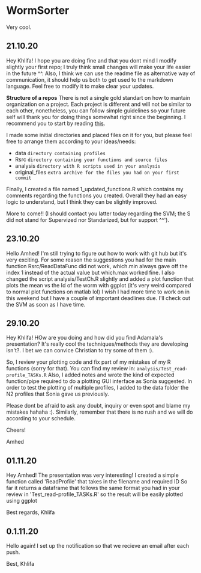 # WormSorter
Very cool. 

## 21.10.20
Hey Khlifa! I hope you are doing fine and that you dont mind I modify slightly your first repo; I truly think small changes will make your life easier in the future ^^. 
Also, I think we can use the readme file as alternative way of communication, it should help us both to get used to the markdown language. Feel free to modify it to make clear your updates.

**Structure of a repos**
There is not a single gold standart on how to mantain organization on a project. Each project is different and will not be similar to each other, nonetheless, you can follow simple guidelines so your future self will thank you for doing things somewhat right since the beginning. 
I recommend you to start by reading [this](https://www.r-bloggers.com/2018/08/structuring-r-projects/).

I made some initial directories and placed files on it for you, but please feel free to arrange them according to your ideas/needs:
- data `directory containing profiles`
- Rsrc `directory containing your functions and source files`
- analysis `directory with R scripts used in your analysis`
- original_files `extra archive for the files you had on your first commit`

Finally, I created a file named 1_updated_functions.R which contains my comments regarding the functions you created. Overall they had an easy logic to understand, but I think they can be slightly improved.

More to come!! (I should contact you latter today regarding the SVM; the S did not stand for Supervized nor Standarized, but for support ^^').

## 23.10.20

Hello Amhed! I'm still trying to figure out how to work with git hub but it's very exciting. 
For some reason the suggestions you had for the main function Rsrc/ReadDataFunc  did not work, which.min always gave off the index 1 instead of the actual value but which.max worked fine. 
I also changed the script analysis/TestCh.R slightly and added a plot function that plots the mean vs the Id of the worm with ggplot (it's very weird compared to normal plot functions on matlab lol)
I wish I had more time to work on in this weekend but I have a couple of important deadlines due. I'll check out the SVM as soon as I have time. 


## 29.10.20

Hey Khlifa! HOw are you doing and how did you find Adamala's presentation? It's really cool the techniques/methods they are developing isn't?. I bet we can convice Christian to try some of them :).

So, I review your plotting code and fix part of my mistakes of my R functions (sorry for that). You can find my review in: 
`analysis/Test_read-profile_TASKs.R`
Also, I added notes and wrote the kind of expected function/pipe required to do a plotting GUI interface as Sonia suggested. In order to test the plotting of multiple profiles, I added to the data folder the N2 profiles that Sonia gave us previously.

Please dont be afraid to ask any doubt, inquiry or even spot and blame my mistakes hahaha :). Similarly, remember that there is no rush and we will do according to your schedule.

Cheers!

Amhed

## 01.11.20

Hey Amhed! 
The presentation was very interesting! 
I created a simple function called 'ReadProfile' that takes in the filename and required ID 
So far it returns a dataframe that follows the same format you had in your review in 'Test_read-profile_TASKs.R' so the result will be easily plotted using ggplot 

Best regards,
Khlifa 

## 0.1.11.20
Hello again! 
I set up the notification so that we recieve an email after each push. 

Best, 
Khlifa